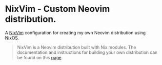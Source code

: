 # NixVim - Custom Neovim distribution.

A [NixVim](https://github.com/nix-community/nixvim) configuration for creating my own Neovim distribution using [NixOS](https://nixos.org/).

> NixVim is a Neovim distribution built with Nix modules.
> The documentation and instructions for building your own distribution can be found on this [page](https://nix-community.github.io/nixvim/).


